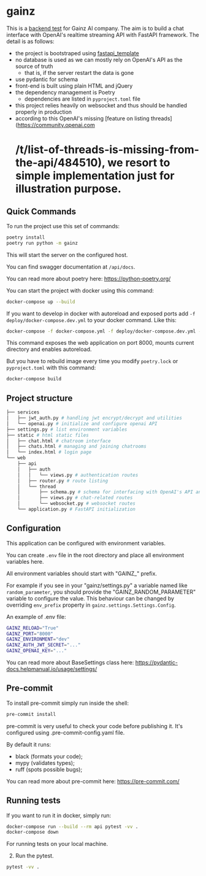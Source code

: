 # gainz

This is a [backend test](https://docs.google.com/document/d/1qKMGyYrd1r8fVHdTd-x9_naIc_H29VrLtl9JZAOk6PI/edit) for Gainz AI company. The aim is to build a chat interface with OpenAI's realtime streaming API with FastAPI framework. The detail is as follows:
* the project is bootstraped using [fastapi_template](https://github.com/s3rius/FastAPI-template)
* no database is used as we can mostly rely on OpenAI's API as the source of truth
  * that is, if the server restart the data is gone
* use pydantic for schema
* front-end is built using plain HTML and jQuery
* the dependency management is Poetry
  * dependencies are listed in `pyproject.toml` file
* this project relies heavily on websocket and thus should be handled properly in production
* according to this OpenAI's missing [feature on listing threads](https://community.openai.com
    # /t/list-of-threads-is-missing-from-the-api/484510), we resort to simple implementation just for illustration purpose.

## Quick Commands

To run the project use this set of commands:

```bash
poetry install
poetry run python -m gainz
```

This will start the server on the configured host.

You can find swagger documentation at `/api/docs`.

You can read more about poetry here: https://python-poetry.org/

You can start the project with docker using this command:

```bash
docker-compose up --build
```

If you want to develop in docker with autoreload and exposed ports add `-f deploy/docker-compose.dev.yml` to your docker command.
Like this:

```bash
docker-compose -f docker-compose.yml -f deploy/docker-compose.dev.yml --project-directory . up --build
```

This command exposes the web application on port 8000, mounts current directory and enables autoreload.

But you have to rebuild image every time you modify `poetry.lock` or `pyproject.toml` with this command:

```bash
docker-compose build
```

## Project structure

```bash
├── services
│   ├── jwt_auth.py # handling jwt encrypt/decrypt and utilities
│   └── openai.py # initialize and configure openai API
├── settings.py # list environment variables
├── static # html static files
│   ├── chat.html # chatroom interface
│   ├── chats.html # managing and joining chatrooms
│   └── index.html # login page
└── web
    ├── api
    │   ├── auth
    │   │   └── views.py # authentication routes
    │   ├── router.py # route listing
    │   └── thread
    │       ├── schema.py # schema for interfacing with OpenAI's API and the client
    │       ├── views.py # chat-related routes
    │       └── websocket.py # websocket routes
    └── application.py # FastAPI initialization
```

## Configuration

This application can be configured with environment variables.

You can create `.env` file in the root directory and place all
environment variables here. 

All environment variables should start with "GAINZ_" prefix.

For example if you see in your "gainz/settings.py" a variable named like
`random_parameter`, you should provide the "GAINZ_RANDOM_PARAMETER" 
variable to configure the value. This behaviour can be changed by overriding `env_prefix` property
in `gainz.settings.Settings.Config`.

An example of .env file:
```bash
GAINZ_RELOAD="True"
GAINZ_PORT="8000"
GAINZ_ENVIRONMENT="dev"
GAINZ_AUTH_JWT_SECRET="..."
GAINZ_OPENAI_KEY="..."
```

You can read more about BaseSettings class here: https://pydantic-docs.helpmanual.io/usage/settings/

## Pre-commit

To install pre-commit simply run inside the shell:
```bash
pre-commit install
```

pre-commit is very useful to check your code before publishing it.
It's configured using .pre-commit-config.yaml file.

By default it runs:
* black (formats your code);
* mypy (validates types);
* ruff (spots possible bugs);


You can read more about pre-commit here: https://pre-commit.com/


## Running tests

If you want to run it in docker, simply run:

```bash
docker-compose run --build --rm api pytest -vv .
docker-compose down
```

For running tests on your local machine.


2. Run the pytest.
```bash
pytest -vv .
```

